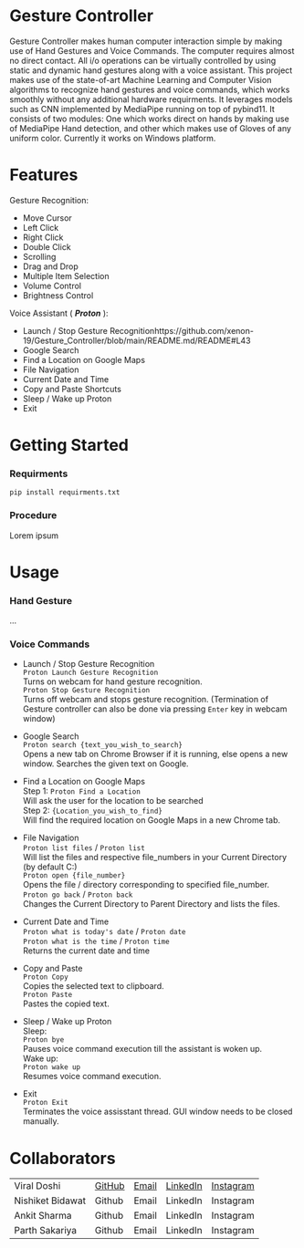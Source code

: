 # Gesture Controller

Gesture Controller makes human computer interaction simple by making use of Hand Gestures and Voice Commands. The computer requires almost no direct contact. All i/o operations can be virtually controlled by using static and dynamic hand gestures along with a voice assistant. This project makes use of the state-of-art Machine Learning and Computer Vision algorithms to recognize hand gestures and voice commands, which works smoothly without any additional hardware requirments. It leverages models such as CNN implemented by MediaPipe running on top of pybind11. It consists of two modules: One which works direct on hands by making use of MediaPipe Hand detection, and other which makes use of Gloves of any uniform color. Currently it works on Windows platform.


# Features

Gesture Recognition:
*  Move Cursor
*  Left Click
*  Right Click
*  Double Click
*  Scrolling
*  Drag and Drop
*  Multiple Item Selection
*  Volume Control
*  Brightness Control

Voice Assistant ( ***Proton*** ):
*  Launch / Stop  Gesture Recognitionhttps://github.com/xenon-19/Gesture_Controller/blob/main/README.md/README#L43
*  Google Search
*  Find a Location on Google Maps
*  File Navigation
*  Current Date and Time
*  Copy and Paste Shortcuts
*  Sleep / Wake up Proton
*  Exit

# Getting Started
  ### Requirments
  ``` pip install requirments.txt ```
  ### Procedure
  Lorem ipsum





# Usage
  ### Hand Gesture
  ...
  ### Voice Commands
*  Launch / Stop  Gesture Recognition <br>
``` Proton Launch Gesture Recognition ``` <br>
   Turns on webcam for hand gesture recognition. <br>
``` Proton Stop Gesture Recognition ``` <br>
   Turns off webcam and stops gesture recognition. (Termination of Gesture controller can also be done via pressing ```Enter``` key in webcam window) <br>
   
*  Google Search <br>
  ``` Proton search {text_you_wish_to_search} ``` <br>
  Opens a new tab on Chrome Browser if it is running, else opens a new window. Searches the given text on Google. <br>
  
*  Find a Location on Google Maps <br>
   Step 1: ``` Proton Find a Location ``` <br>
   Will ask the user for the location to be searched <br>
   Step 2: ```{Location_you_wish_to_find}``` <br>
   Will find the required location on Google Maps in a new Chrome tab. <br>
   
*  File Navigation <br>
  ``` Proton list files ``` / ``` Proton list ``` <br>
  Will list the files and respective file_numbers in your Current Directory (by default C:) <br>
  ``` Proton open {file_number} ``` <br>
  Opens the file / directory corresponding to specified file_number. <br>
  ``` Proton go back ``` / ``` Proton back ``` <br>
  Changes the Current Directory to Parent Directory and lists the files.  <br>
    
*  Current Date and Time <br>
  ``` Proton what is today's date ``` / ``` Proton date ``` <br>
  ``` Proton what is the time ``` / ``` Proton time ``` <br>
  Returns the current date and time <br>
  
*  Copy and Paste <br>
  ``` Proton Copy ``` <br>
  Copies the selected text to clipboard. <br>
  ``` Proton Paste ``` <br>
  Pastes the copied text. <br>
  
*  Sleep / Wake up Proton <br>
   Sleep: <br>
  ``` Proton bye ``` <br>
  Pauses voice command execution till the assistant is woken up. <br>
  Wake up: <br>
  ``` Proton wake up ``` <br>
  Resumes voice command execution. <br>
    
*  Exit <br>
  ``` Proton Exit ``` <br>
  Terminates the voice assisstant thread. GUI window needs to be closed manually. <br>
  
# Collaborators
  | |  |  |  |  |
  | ------------- | ------------- | ------------- | ------------- | ------------- |
  | Viral Doshi | [GitHub](https://github.com/Viral-Doshi) | [Email](mailto:viraldoshi321@gmail.com) | [LinkedIn](https://www.linkedin.com/in/viral-doshi-5a7737190/) | [Instagram](https://www.instagram.com/_viral_doshi/) |
  | Nishiket Bidawat | Github | Email | LinkedIn | Instagram |
  | Ankit Sharma | Github | Email | LinkedIn | Instagram |
  | Parth Sakariya | Github | Email | LinkedIn | Instagram |
  
